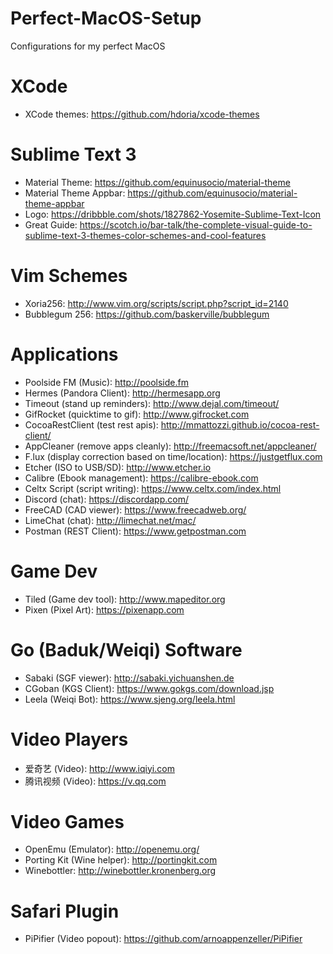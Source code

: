 # Perfect-MacOS-Setup
Configurations for my perfect MacOS 

# XCode
- XCode themes: https://github.com/hdoria/xcode-themes

# Sublime Text 3
- Material Theme: https://github.com/equinusocio/material-theme
- Material Theme Appbar: https://github.com/equinusocio/material-theme-appbar
- Logo: https://dribbble.com/shots/1827862-Yosemite-Sublime-Text-Icon
- Great Guide: https://scotch.io/bar-talk/the-complete-visual-guide-to-sublime-text-3-themes-color-schemes-and-cool-features

# Vim Schemes
- Xoria256: http://www.vim.org/scripts/script.php?script_id=2140
- Bubblegum 256: https://github.com/baskerville/bubblegum

# Applications
- Poolside FM (Music): http://poolside.fm
- Hermes (Pandora Client): http://hermesapp.org
- Timeout (stand up reminders): http://www.dejal.com/timeout/
- GifRocket (quicktime to gif): http://www.gifrocket.com
- CocoaRestClient (test rest apis): http://mmattozzi.github.io/cocoa-rest-client/
- AppCleaner (remove apps cleanly): http://freemacsoft.net/appcleaner/
- F.lux (display correction based on time/location): https://justgetflux.com
- Etcher (ISO to USB/SD): http://www.etcher.io
- Calibre (Ebook management): https://calibre-ebook.com
- Celtx Script (script writing): https://www.celtx.com/index.html
- Discord (chat): https://discordapp.com/
- FreeCAD (CAD viewer): https://www.freecadweb.org/
- LimeChat (chat): http://limechat.net/mac/
- Postman (REST Client): https://www.getpostman.com

# Game Dev
- Tiled (Game dev tool): http://www.mapeditor.org
- Pixen (Pixel Art): https://pixenapp.com

# Go (Baduk/Weiqi) Software
- Sabaki (SGF viewer): http://sabaki.yichuanshen.de
- CGoban (KGS Client): https://www.gokgs.com/download.jsp
- Leela (Weiqi Bot): https://www.sjeng.org/leela.html

# Video Players
- 爱奇艺 (Video): http://www.iqiyi.com
- 腾讯视频 (Video): https://v.qq.com

# Video Games
- OpenEmu (Emulator): http://openemu.org/
- Porting Kit (Wine helper): http://portingkit.com
- Winebottler: http://winebottler.kronenberg.org

# Safari Plugin 
- PiPifier (Video popout): https://github.com/arnoappenzeller/PiPifier

